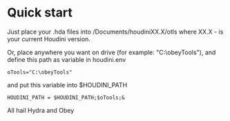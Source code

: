 # Quick start

Just place your .hda files into /Documents/houdiniXX.X/otls
where XX.X - is your current Houdini version.  

Or, place anywhere you want on drive (for example: "C:\obeyTools"), and define this path as variable in houdini.env  

```
oTools="C:\obeyTools"
```

and put this variable into $HOUDINI_PATH

```
HOUDINI_PATH = $HOUDINI_PATH;$oTools;&
```

All hail Hydra and Obey
